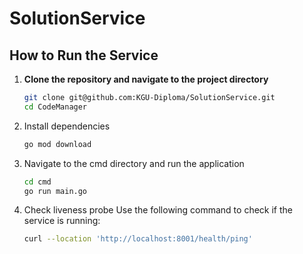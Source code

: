 # SolutionService

## How to Run the Service

1. **Clone the repository and navigate to the project directory**
    ```bash
    git clone git@github.com:KGU-Diploma/SolutionService.git
    cd CodeManager
    ```
2. Install dependencies
    ```bash
    go mod download
    ```
3. Navigate to the cmd directory and run the application
    ```bash
    cd cmd
    go run main.go
    ```
4. Check liveness probe
    Use the following command to check if the service is running:
    ```bash
    curl --location 'http://localhost:8001/health/ping'
    ```

